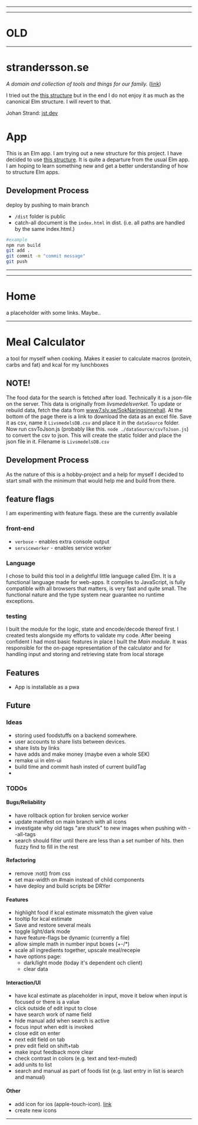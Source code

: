 


-----------------------
----------------------
# OLD
-------------------
# strandersson.se

_A domain and collection of tools and things for our family._ ([link](https://strandersson.se))

I tried out the [this structure](https://github.com/madasebrof/elm-taco-donut) but in the end I do not enjoy it as much as the canonical Elm structure. I will revert to that.

Johan Strand: [jst.dev](https://jst.dev)

# App

This is an Elm app. I am trying out a new structure for this project. I have decided to use [this structure](https://github.com/madasebrof/elm-taco-donut). It is quite a departure from the usual Elm app. I am hoping to learn something new and get a better understanding of how to structure Elm apps.

## Development Process
deploy by pushing to main branch
- `/dist` folder is public
- catch-all document is the `index.html` in dist. (i.e. all paths are handled by the same index.html.)
```bash
#example
npm run build
git add .
git commit -m "commit message"
git push
```

---

---

# Home

a placeholder with some links. Maybe..

---

# Meal Calculator

a tool for myself when cooking. Makes it easier to calculate macros (protein, carbs and fat) and kcal for my lunchboxes

## NOTE!

The food data for the search is fetched after load. Technically it is a json-file on the server. This data is originally from _livsmedelsverket_. To update or rebuild data, fetch the data from [www7.slv.se/SokNaringsinnehall](https://www7.slv.se/SokNaringsinnehall). At the bottom of the page there is a link to download the data as an excel file. Save it as csv, name it `LivsmedelsDB.csv` and place it in the `dataSource` folder. Now run csvToJson.js (probably like this. `node ./dataSource/csvToJson.js`) to convert the csv to json. This will create the static folder and place the json file in it. Filename is `LivsmedelsDB.csv`


## Development Process

As the nature of this is a hobby-project and a help for myself I decided to start small with the minimum that would help me and build from there.

## feature flags
I am experimenting with feature flags.
these are the currently available

### front-end
- `verbose` - enables extra console output
- `serviceworker` - enables service worker


### Language

I chose to build this tool in a delightful little language called Elm. It is a functional language made for web-apps. It compiles to JavaScript, is fully compatible with all browsers that matters, is very fast and quite small. The functional nature and the type system near guarantee no runtime exceptions.

### testing

I built the module for the logic, state and encode/decode thereof first. I created tests alongside my efforts to validate my code. After beeing confident I had most basic features in place I built the _Main module_. It was responsible for the on-page representation of the calculator and for handling input and storing and retrieving state from local storage

## Features
- App is installable as a pwa

## Future

### Ideas

- storing used foodstuffs on a backend somewhere.
- user accounts to share lists between devices.
- share lists by links
- have adds and make money (maybe even a whole SEK)
- remake ui in elm-ui
- build time and commit hash insted of current buildTag
- 

### TODOs

#### Bugs/Reliability
- have rollback option for broken service worker
- update manifest on main branch with all icons
- investigate why old tags "are stuck" to new images when pushing with --all-tags
- search should filter until there are less than a set number of hits. then fuzzy find to fill in the rest 

#### Refactoring
- remove :not() from css
- set max-width on #main instead of child components
- have deploy and build scripts be DRYer

#### Features

- highlight food if kcal estimate missmatch the given value
- tooltip for kcal estimate
- Save and restore several meals
- toggle light/dark mode
- have feature-flags be dynamic (currently a file)
- allow simple math in number input boxes (+-/*)
- scale all ingredients together, upscale meal/recepie
- have options page:
  - dark/light mode (today it's dependent och client)
  - clear data

#### Interaction/UI

- have kcal estimate as placeholder in input, move it below when input is focused or there is a value
- click outside of edit input to close
- have search work of name field
- hide manual add when search is active
- focus input when edit is invoked
- close edit on enter
- next edit field on tab
- prev edit field on shift+tab
- make input feedback more clear
- check contrast in colors (e.g. text and text-muted)
- add units to list
- search and manual as part of foods list (e.g. last entry in list is search and manual)

#### Other
- add icon for ios (apple-touch-icon). [link](https://developer.apple.com/library/archive/documentation/AppleApplications/Reference/SafariWebContent/ConfiguringWebApplications/ConfiguringWebApplications.html)
- create new icons

---
